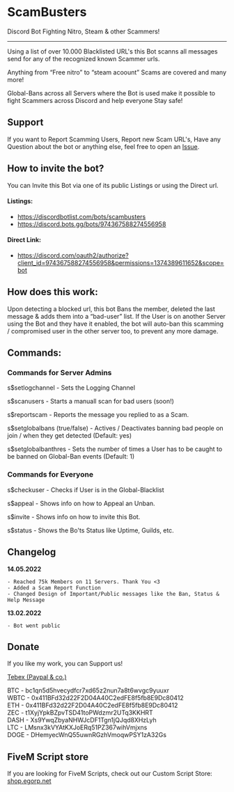 # ScamBusters
Discord Bot Fighting Nitro, Steam &amp; other Scammers!

---

Using a list of over 10.000 Blacklisted URL's this Bot scanns all messages send for any of the recognized known Scammer urls.

Anything from “Free nitro” to “steam acoount” Scams are covered and many more!

Global-Bans across all Servers where the Bot is used make it possible to fight Scammers across Discord and help everyone Stay safe!


## Support
If you want to Report Scamming Users, Report new Scam URL's, Have any Question about the bot or anything else, feel free to open an [Issue](https://github.com/EgoPvP/scambuster/issues).

## How to invite the bot?
You can Invite this Bot via one of its public Listings or using the Direct url.

#### Listings:
- https://discordbotlist.com/bots/scambusters
- https://discord.bots.gg/bots/974367588274556958

#### Direct Link:
- https://discord.com/oauth2/authorize?client_id=974367588274556958&permissions=1374389611652&scope=bot

## How does this work:
Upon detecting a blocked url, this bot Bans the member, deleted the last message & adds them into a “bad-user” list. If the User is on another Server using the Bot and they have it enabled, the bot will auto-ban this scamming / compromised user in the other server too, to prevent any more damage.


## Commands:
### Commands for Server Admins
s$setlogchannel - Sets the Logging Channel

s$scanusers - Starts a manuall scan for bad users (soon!)

s$reportscam - Reports the message you replied to as a Scam.

s$setglobalbans (true/false) - Actives / Deactivates banning bad people on join / when they get detected (Default: yes)

s$setglobalbanthres - Sets the number of times a User has to be caught to be banned on Global-Ban events (Default: 1)

### Commands for Everyone

s$checkuser - Checks if User is in the Global-Blacklist

s$appeal - Shows info on how to Appeal an Unban.

s$invite - Shows info on how to invite this Bot.

s$status - Shows the Bo'ts Status like Uptime, Guilds, etc.


## Changelog

__14.05.2022__

```
- Reached 75k Members on 11 Servers. Thank You <3
- Added a Scam Report Function
- Changed Design of Important/Public messages like the Ban, Status & Help Message
```
__13.02.2022__
```
- Bot went public
```


## Donate
If you like my work, you can Support us!

[Tebex (Paypal & co.)](https://shop.egorp.net/package/4667135)

BTC - bc1qn5d5hvecydfcr7xd65z2nun7a8t6wvgc9yuuxr <br>
WBTC - 0x411BFd32d22F2D04A40C2edFE8f5fb8E9Dc80412 <br>
ETH - 0x411BFd32d22F2D04A40C2edFE8f5fb8E9Dc80412 <br>
ZEC - t1XyjYpkBZpvTSD41toPWdzmr2UTq3KKHRT <br>
DASH - Xs9YwqZbyaNHWJcDF1Tgn1jQJqd8XHzLyh <br>
LTC - LMsnx3kVYAtKXJoERq51PZ367wihVmjxns <br>
DOGE - DHemyecWnQ55uwnRGzhVmoqwPSY1zA32Gs <br>

## FiveM Script store

If you are looking for FiveM Scripts, check out our Custom Script Store: <br>
[shop.egorp.net](https://shop.egorp.net/)


